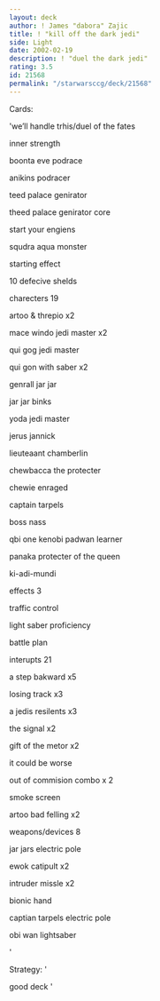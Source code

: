 ```yaml
---
layout: deck
author: ! James "dabora" Zajic
title: ! "kill off the dark jedi"
side: Light
date: 2002-02-19
description: ! "duel the dark jedi"
rating: 3.5
id: 21568
permalink: "/starwarsccg/deck/21568"
---
```

Cards: 

'we’ll handle trhis/duel of the fates

inner strength

boonta eve podrace

anikins podracer

teed palace genirator

theed palace genirator core

start your engiens

squdra aqua monster

starting effect

10 defecive shelds


charecters 19

artoo & threpio x2

mace windo jedi master x2

qui gog jedi master

qui gon with saber x2

genrall jar jar

jar jar binks

yoda jedi master

jerus jannick

lieuteaant chamberlin

chewbacca the protecter

chewie enraged

captain tarpels

boss nass

qbi one kenobi padwan learner

panaka protecter of the queen

ki-adi-mundi


effects 3

traffic control

light saber proficiency

battle plan


interupts 21

a step bakward x5

losing track x3

a jedis resilents x3

the signal x2

gift of the metor x2

it could be worse

out of commision combo x 2

smoke screen

artoo bad felling x2


weapons/devices 8

jar jars electric pole

ewok catipult x2

intruder missle x2

bionic hand 

captian tarpels electric pole

obi wan lightsaber


'

Strategy: '

good deck '
